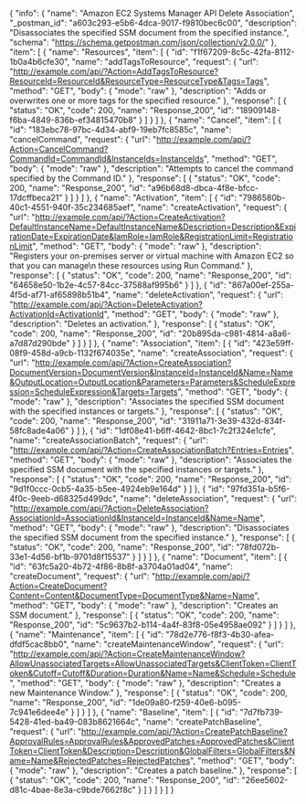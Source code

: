 {
  "info": {
    "name": "Amazon EC2 Systems Manager API Delete Association",
    "_postman_id": "a603c293-e5b6-4dca-9017-f9810bec6c00",
    "description": "Disassociates the specified SSM document from the specified instance.",
    "schema": "https://schema.getpostman.com/json/collection/v2.0.0/"
  },
  "item": [
    {
      "name": "Resources",
      "item": [
        {
          "id": "f1f67209-8c5c-42fa-8112-1b0a4b6cfe30",
          "name": "addTagsToResource",
          "request": {
            "url": "http://example.com/api/?Action=AddTagsToResource?ResourceId=ResourceId&ResourceType=ResourceType&Tags=Tags",
            "method": "GET",
            "body": {
              "mode": "raw"
            },
            "description": "Adds or overwrites one or more tags for the specified resource."
          },
          "response": [
            {
              "status": "OK",
              "code": 200,
              "name": "Response_200",
              "id": "18909148-f6ba-4849-836b-ef34815470b8"
            }
          ]
        }
      ]
    },
    {
      "name": "Cancel",
      "item": [
        {
          "id": "183ebc78-97bc-4d34-abf9-19eb7fc8585c",
          "name": "cancelCommand",
          "request": {
            "url": "http://example.com/api/?Action=CancelCommand?CommandId=CommandId&InstanceIds=InstanceIds",
            "method": "GET",
            "body": {
              "mode": "raw"
            },
            "description": "Attempts to cancel the command specified by the Command ID."
          },
          "response": [
            {
              "status": "OK",
              "code": 200,
              "name": "Response_200",
              "id": "a96b68d8-dbca-4f8e-bfcc-17dcffbeca21"
            }
          ]
        }
      ]
    },
    {
      "name": "Activation",
      "item": [
        {
          "id": "7986580b-40c1-4551-940f-35c234685aef",
          "name": "createActivation",
          "request": {
            "url": "http://example.com/api/?Action=CreateActivation?DefaultInstanceName=DefaultInstanceName&Description=Description&ExpirationDate=ExpirationDate&IamRole=IamRole&RegistrationLimit=RegistrationLimit",
            "method": "GET",
            "body": {
              "mode": "raw"
            },
            "description": "Registers your on-premises server or virtual machine with Amazon EC2 so that you can manage\n   these resources using Run Command."
          },
          "response": [
            {
              "status": "OK",
              "code": 200,
              "name": "Response_200",
              "id": "64658e50-1b2e-4c57-84cc-37588af995b6"
            }
          ]
        },
        {
          "id": "867a00ef-255a-4f5d-af71-af65898b51b4",
          "name": "deleteActivation",
          "request": {
            "url": "http://example.com/api/?Action=DeleteActivation?ActivationId=ActivationId",
            "method": "GET",
            "body": {
              "mode": "raw"
            },
            "description": "Deletes an activation."
          },
          "response": [
            {
              "status": "OK",
              "code": 200,
              "name": "Response_200",
              "id": "20b895da-c981-4814-a8a6-a7d87d290bde"
            }
          ]
        }
      ]
    },
    {
      "name": "Association",
      "item": [
        {
          "id": "423e59ff-08f9-458d-a9cb-1132f674035e",
          "name": "createAssociation",
          "request": {
            "url": "http://example.com/api/?Action=CreateAssociation?DocumentVersion=DocumentVersion&InstanceId=InstanceId&Name=Name&OutputLocation=OutputLocation&Parameters=Parameters&ScheduleExpression=ScheduleExpression&Targets=Targets",
            "method": "GET",
            "body": {
              "mode": "raw"
            },
            "description": "Associates the specified SSM document with the specified instances or targets."
          },
          "response": [
            {
              "status": "OK",
              "code": 200,
              "name": "Response_200",
              "id": "31911a71-3e39-432d-834f-58fc8ade4a06"
            }
          ]
        },
        {
          "id": "1df08e41-b6ff-4642-8bc1-7c2f324e1cfe",
          "name": "createAssociationBatch",
          "request": {
            "url": "http://example.com/api/?Action=CreateAssociationBatch?Entries=Entries",
            "method": "GET",
            "body": {
              "mode": "raw"
            },
            "description": "Associates the specified SSM document with the specified instances or targets."
          },
          "response": [
            {
              "status": "OK",
              "code": 200,
              "name": "Response_200",
              "id": "9d1f0ccc-0cb5-4a35-b5ee-4924eb9e164d"
            }
          ]
        },
        {
          "id": "97fd351a-b5f6-4f0c-9eeb-d68325d499dc",
          "name": "deleteAssociation",
          "request": {
            "url": "http://example.com/api/?Action=DeleteAssociation?AssociationId=AssociationId&InstanceId=InstanceId&Name=Name",
            "method": "GET",
            "body": {
              "mode": "raw"
            },
            "description": "Disassociates the specified SSM document from the specified instance."
          },
          "response": [
            {
              "status": "OK",
              "code": 200,
              "name": "Response_200",
              "id": "78fd072b-33e1-4d56-bf1b-9701d8f15537"
            }
          ]
        }
      ]
    },
    {
      "name": "Document",
      "item": [
        {
          "id": "63fc5a20-4b72-4f86-8b8f-a3704a01ad04",
          "name": "createDocument",
          "request": {
            "url": "http://example.com/api/?Action=CreateDocument?Content=Content&DocumentType=DocumentType&Name=Name",
            "method": "GET",
            "body": {
              "mode": "raw"
            },
            "description": "Creates an SSM document."
          },
          "response": [
            {
              "status": "OK",
              "code": 200,
              "name": "Response_200",
              "id": "5c9637b2-b114-4a4f-83f8-05e4958ae092"
            }
          ]
        }
      ]
    },
    {
      "name": "Maintenance",
      "item": [
        {
          "id": "78d2e776-f8f3-4b30-afea-dfdf5cac8bb0",
          "name": "createMaintenanceWindow",
          "request": {
            "url": "http://example.com/api/?Action=CreateMaintenanceWindow?AllowUnassociatedTargets=AllowUnassociatedTargets&ClientToken=ClientToken&Cutoff=Cutoff&Duration=Duration&Name=Name&Schedule=Schedule",
            "method": "GET",
            "body": {
              "mode": "raw"
            },
            "description": "Creates a new Maintenance Window."
          },
          "response": [
            {
              "status": "OK",
              "code": 200,
              "name": "Response_200",
              "id": "1de09a80-f259-40e6-b095-7c941e6dee4e"
            }
          ]
        }
      ]
    },
    {
      "name": "Baseline",
      "item": [
        {
          "id": "7d7fb739-5428-41ed-ba49-083b8621664c",
          "name": "createPatchBaseline",
          "request": {
            "url": "http://example.com/api/?Action=CreatePatchBaseline?ApprovalRules=ApprovalRules&ApprovedPatches=ApprovedPatches&ClientToken=ClientToken&Description=Description&GlobalFilters=GlobalFilters&Name=Name&RejectedPatches=RejectedPatches",
            "method": "GET",
            "body": {
              "mode": "raw"
            },
            "description": "Creates a patch baseline."
          },
          "response": [
            {
              "status": "OK",
              "code": 200,
              "name": "Response_200",
              "id": "26ee5602-d81c-4bae-8e3a-c9bde7662f8c"
            }
          ]
        }
      ]
    }
  ]
}